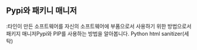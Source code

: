 ## Pypi와 패키니 매니저
:타인이 만든 소프트웨어를 자신의 소프트웨어에 부품으로서 사용하기 위한 방법으로서 패키지 매니저Pypi와 PIP를 사용하는 방법을 알아봅니다.
Python html sanitizer(세탁)
